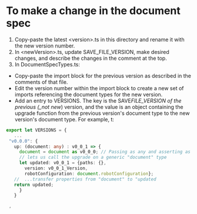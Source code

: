 # To make a change in the document spec

1. Copy-paste the latest \<version\>.ts in this directory and rename it with the new version number.
2. In \<newVersion\>.ts, update SAVE_FILE_VERSION, make desired changes, and describe the changes in the
   comment at the top.
3. In DocumentSpecTypes.ts:

- Copy-paste the import block for the previous version as described in the comments of that file.
- Edit the version number within the import block to create a new set of imports referencing the document types for the new version.
- Add an entry to VERSIONS. The key is the SAVE*FILE_VERSION of the previous (\_not new*) version, and the value is an object containing the upgrade function from the previous version's document type to the new version's document type. For example, t:

```ts
export let VERSIONS = {
   ...
 "v0.0.0": {
   up: (document: any) : v0_0_1 => {
     document = document as v0_0_0; // Passing as any and asserting as v0_0_0
     // lets us call the upgrade on a generic "document" type
     let updated: v0_0_1 = {paths: {},
       version: v0_0_1_Version,
       robotConfiguration: document.robotConfiguration};
   //  ...transfer properties from "document" to "updated
   return updated;
     }
   }

 ,
```
